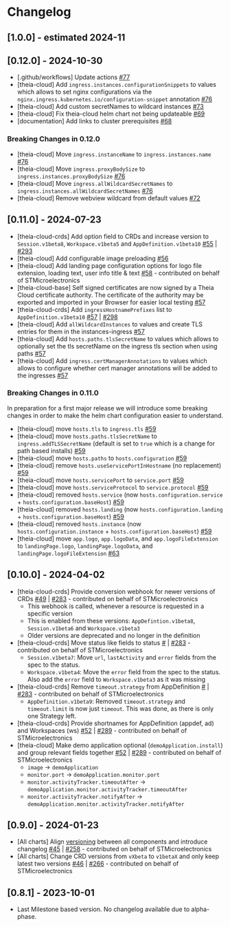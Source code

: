 # Changelog

## [1.0.0] - estimated 2024-11

## [0.12.0] - 2024-10-30

- [.github/workflows] Update actions [#77](https://github.com/eclipse-theia/theia-cloud-helm/pull/77)
- [theia-cloud] Add `ingress.instances.configurationSnippets` to values which allows to set nginx configurations via the `nginx.ingress.kubernetes.io/configuration-snippet` annotation [#76](https://github.com/eclipsesource/theia-cloud-helm/pull/76)
- [theia-cloud] Add custom secretNames to wildcard instances [#73](https://github.com/eclipse-theia/theia-cloud-helm/pull/73)
- [theia-cloud] Fix theia-cloud helm chart not being updateable [#69](https://github.com/eclipse-theia/theia-cloud-helm/pull/69)
- [documentation] Add links to cluster prerequisites [#68](https://github.com/eclipse-theia/theia-cloud-helm/pull/68)

### Breaking Changes in 0.12.0

- [theia-cloud] Move `ingress.instanceName` to `ingress.instances.name` [#76](https://github.com/eclipsesource/theia-cloud-helm/pull/76)
- [theia-cloud] Move `ingress.proxyBodySize` to `ingress.instances.proxyBodySize` [#76](https://github.com/eclipsesource/theia-cloud-helm/pull/76)
- [theia-cloud] Move `ingress.allWildcardSecretNames` to `ingress.instances.allWildcardSecretNames` [#76](https://github.com/eclipsesource/theia-cloud-helm/pull/76)
- [theia-cloud] Remove webview wildcard from default values [#72](https://github.com/eclipse-theia/theia-cloud-helm/pull/72/files)

## [0.11.0] - 2024-07-23

- [theia-cloud-crds] Add option field to CRDs and increase version to `Session.v1beta8`, `Workspace.v1beta5` and `AppDefinition.v1beta10` [#55](https://github.com/eclipsesource/theia-cloud-helm/pull/55) | [#293](https://github.com/eclipsesource/theia-cloud/pull/293)
- [theia-cloud] Add configurable image preloading [#56](https://github.com/eclipsesource/theia-cloud-helm/pull/56)
- [theia-cloud] Add landing page configuration options for logo file extension, loading text, user info title & text [#58](https://github.com/eclipsesource/theia-cloud-helm/pull/58) - contributed on behalf of STMicroelectronics
- [theia-cloud-base] Self signed certificates are now signed by a Theia Cloud certificate authority. The certificate of the authority may be exported and imported in your Browser for easier local testing [#57](https://github.com/eclipsesource/theia-cloud-helm/pull/57)
- [theia-cloud-crds] Add `ingressHostnamePrefixes` list to `AppDefinition.v1beta10` [#57](https://github.com/eclipsesource/theia-cloud-helm/pull/57) | [#298](https://github.com/eclipsesource/theia-cloud/pull/298)
- [theia-cloud] Add `allWildcardInstances` to values and create TLS entries for them in the instances-ingress [#57](https://github.com/eclipsesource/theia-cloud-helm/pull/57)
- [theia-cloud] Add `hosts.paths.tlsSecretName` to values which allows to optionally set the tls secretName on the ingress tls section when using paths [#57](https://github.com/eclipsesource/theia-cloud-helm/pull/57)
- [theia-cloud] Add `ingress.certManagerAnnotations` to values which allows to configure whether cert manager annotations will be added to the ingresses [#57](https://github.com/eclipsesource/theia-cloud-helm/pull/57)

### Breaking Changes in 0.11.0

In preparation for a first major release we will introduce some breaking changes in order to make the helm chart configuration easier to understand.

- [theia-cloud] move `hosts.tls` to `ingress.tls` [#59](https://github.com/eclipsesource/theia-cloud-helm/pull/59)
- [theia-cloud] move `hosts.paths.tlsSecretName` to `ingress.addTLSSecretName` (default is set to `true` which is a change for path based installs) [#59](https://github.com/eclipsesource/theia-cloud-helm/pull/59)
- [theia-cloud] move `hosts.paths` to `hosts.configuration` [#59](https://github.com/eclipsesource/theia-cloud-helm/pull/59)
- [theia-cloud] remove `hosts.useServicePortInHostname` (no replacement) [#59](https://github.com/eclipsesource/theia-cloud-helm/pull/59)
- [theia-cloud] move `hosts.servicePort` to `service.port` [#59](https://github.com/eclipsesource/theia-cloud-helm/pull/59)
- [theia-cloud] move `hosts.serviceProtocol` to `service.protocol` [#59](https://github.com/eclipsesource/theia-cloud-helm/pull/59)
- [theia-cloud] removed `hosts.service` (now `hosts.configuration.service` + `hosts.configuration.baseHost`) [#59](https://github.com/eclipsesource/theia-cloud-helm/pull/59)
- [theia-cloud] removed `hosts.landing` (now `hosts.configuration.landing` + `hosts.configuration.baseHost`) [#59](https://github.com/eclipsesource/theia-cloud-helm/pull/59)
- [theia-cloud] removed `hosts.instance` (now `hosts.configuration.instance` + `hosts.configuration.baseHost`) [#59](https://github.com/eclipsesource/theia-cloud-helm/pull/59)
- [theia-cloud] move `app.logo`, `app.logoData`, and `app.logoFileExtension` to `landingPage.logo`, `landingPage.logoData`, and `landingPage.logoFileExtension` [#63](https://github.com/eclipsesource/theia-cloud-helm/pull/63)

## [0.10.0] - 2024-04-02

- [theia-cloud-crds] Provide conversion webhook for newer versions of CRDs [#49](https://github.com/eclipsesource/theia-cloud-helm/pull/49) | [#283](https://github.com/eclipsesource/theia-cloud/pull/283) - contributed on behalf of STMicroelectronics
  - This webhook is called, whenever a resource is requested in a specific version
  - This is enabled from these versions: `AppDefintion.v1beta8`, `Session.v1beta6` and `Workspace.v1beta3`
  - Older versions are deprecated and no longer in the definition
- [theia-cloud-crds] Move status like fields to status [#](https://github.com/eclipsesource/theia-cloud-helm/pull/49) | [#283](https://github.com/eclipsesource/theia-cloud/pull/283) - contributed on behalf of STMicroelectronics
  - `Session.v1beta7`: Move `url`, `lastActivity` and `error` fields from the spec to the status.
  - `Workspace.v1beta4`: Move the `error` field from the spec to the status. Also add the `error` field to `Workspace.v1beta3` as it was missing
- [theia-cloud-crds] Remove `timeout.strategy` from AppDefinition [#](https://github.com/eclipsesource/theia-cloud-helm/pull/49) | [#283](https://github.com/eclipsesource/theia-cloud/pull/283) - contributed on behalf of STMicroelectronics
  - `AppDefinition.v1beta9`: Removed `timeout.strategy` and `timeout.limit` is now just `timeout`. This was done, as there is only one Strategy left.
- [theia-cloud-crds] Provide shortnames for AppDefinition (appdef, ad) and Workspaces (ws) [#52](https://github.com/eclipsesource/theia-cloud-helm/pull/52) | [#289](https://github.com/eclipsesource/theia-cloud/pull/289) - contributed on behalf of STMicroelectronics
- [theia-cloud] Make demo application optional (`demoApplication.install`) and group relevant fields together [#52](https://github.com/eclipsesource/theia-cloud-helm/pull/52) | [#289](https://github.com/eclipsesource/theia-cloud/pull/289) - contributed on behalf of STMicroelectronics
  - `image` -> `demoApplication`
  - `monitor.port` -> `demoApplication.monitor.port`
  - `monitor.activityTracker.timeoutAfter` -> `demoApplication.monitor.activityTracker.timeoutAfter`
  - `monitor.activityTracker.notifyAfter` -> `demoApplication.monitor.activityTracker.notifyAfter`

## [0.9.0] - 2024-01-23

- [All charts] Align [versioning](https://github.com/eclipsesource/theia-cloud-helm#versioning) between all components and introduce changelog [#45](https://github.com/eclipsesource/theia-cloud-helm/pull/45) | [#258](https://github.com/eclipsesource/theia-cloud/pull/258) - contributed on behalf of STMicroelectronics
- [All charts] Change CRD versions from `vXbeta` to `v1betaX` and only keep latest two versions [#46](https://github.com/eclipsesource/theia-cloud-helm/pull/46) | [#266](https://github.com/eclipsesource/theia-cloud/pull/266) - contributed on behalf of STMicroelectronics

## [0.8.1] - 2023-10-01

- Last Milestone based version. No changelog available due to alpha-phase.
